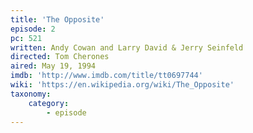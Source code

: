```yaml
---
title: 'The Opposite'
episode: 2
pc: 521
written: Andy Cowan and Larry David & Jerry Seinfeld
directed: Tom Cherones
aired: May 19, 1994
imdb: 'http://www.imdb.com/title/tt0697744'
wiki: 'https://en.wikipedia.org/wiki/The_Opposite'
taxonomy:
    category:
        - episode
---
```

